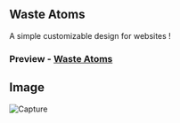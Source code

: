 ## Waste Atoms

A simple customizable design for websites !

### Preview - [Waste Atoms](https://wasteatoms.netlify.app/)

## Image

![Capture](https://user-images.githubusercontent.com/79074310/127168288-b1377993-abb4-4802-bdaa-ca029f436c7a.JPG)


